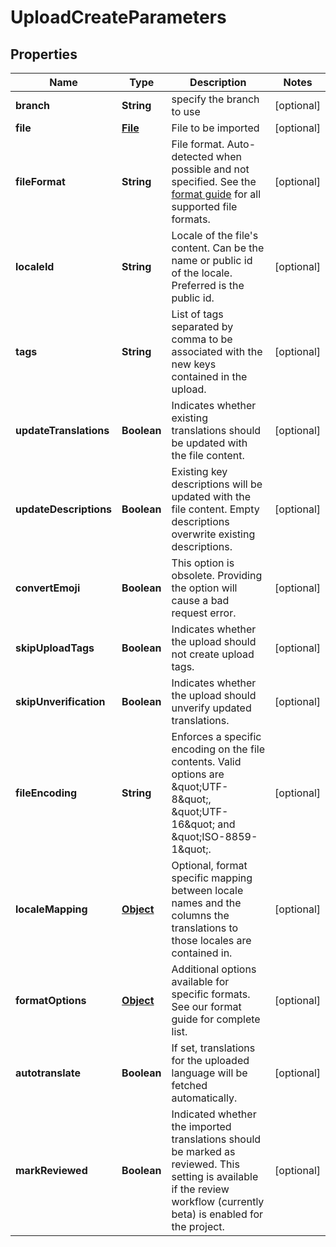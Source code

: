 

# UploadCreateParameters

## Properties

Name | Type | Description | Notes
------------ | ------------- | ------------- | -------------
**branch** | **String** | specify the branch to use |  [optional]
**file** | [**File**](File.md) | File to be imported |  [optional]
**fileFormat** | **String** | File format. Auto-detected when possible and not specified. See the [format guide](https://help.phrase.com/help/supported-platforms-and-formats) for all supported file formats. |  [optional]
**localeId** | **String** | Locale of the file&#39;s content. Can be the name or public id of the locale. Preferred is the public id. |  [optional]
**tags** | **String** | List of tags separated by comma to be associated with the new keys contained in the upload. |  [optional]
**updateTranslations** | **Boolean** | Indicates whether existing translations should be updated with the file content. |  [optional]
**updateDescriptions** | **Boolean** | Existing key descriptions will be updated with the file content. Empty descriptions overwrite existing descriptions. |  [optional]
**convertEmoji** | **Boolean** | This option is obsolete. Providing the option will cause a bad request error. |  [optional]
**skipUploadTags** | **Boolean** | Indicates whether the upload should not create upload tags. |  [optional]
**skipUnverification** | **Boolean** | Indicates whether the upload should unverify updated translations. |  [optional]
**fileEncoding** | **String** | Enforces a specific encoding on the file contents. Valid options are \&quot;UTF-8\&quot;, \&quot;UTF-16\&quot; and \&quot;ISO-8859-1\&quot;. |  [optional]
**localeMapping** | [**Object**](.md) | Optional, format specific mapping between locale names and the columns the translations to those locales are contained in. |  [optional]
**formatOptions** | [**Object**](.md) | Additional options available for specific formats. See our format guide for complete list. |  [optional]
**autotranslate** | **Boolean** | If set, translations for the uploaded language will be fetched automatically. |  [optional]
**markReviewed** | **Boolean** | Indicated whether the imported translations should be marked as reviewed. This setting is available if the review workflow (currently beta) is enabled for the project. |  [optional]




